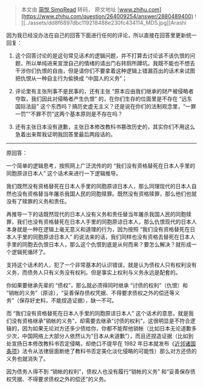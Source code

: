 > 本文由 [简悦 SimpRead](http://ksria.com/simpread/) 转码， 原文地址 [www.zhihu.com](https://www.zhihu.com/question/264009254/answer/2880489400) ![[../assets/dd8f6897dbc119218488e230fc434114_MD5.jpg]]Arashi

因为我已经没办法在自己的回答下面进行任何的评论，所以直接在回答里更新统一回复：

1. 这个回答讨论的是这句常见话术的逻辑问题，并不打算去讨论该不该仇恨的问题，所以单纯进来宣泄自己的情绪的请出门右转厕所蹲坑。我既不能也不想去干涉你们仇恨的自由，但是请你们不要拿着这种逻辑上错漏百出的话术来试图把仇恨从一种自主行为偷换成 “中国人的义务”；

2. 评论里有主张刑事不是民事的，还有主张 “原本应由我们继承的财产被侵略者夺取，我们因此对侵略者产生仇恨” 的，在你们生存的位面里是不存在 “远东国际法庭” 这个东西吗？搞历史虚无主义？还是说在你们的法制观念里，“一罪一罚”“不罪不罚”这两个基本原则是不存在吗？

3. 还有主张日本没有道歉，主张日本修改教科书篡改历史的，其实你们不用这么急着出来帮我证明我回答里最后两段话的。

* * *

原回答：

一个简单的逻辑思考，按照网上广泛流传的的 “我们没有资格替死在日本人手里的同胞原谅日本人” 这个话术来进行一下逻辑推导。

我们既然没有资格替死在日本人手里的同胞原谅日本人，那么同理现代的日本人自然也没有资格替当年屠杀我国人民的同胞赎罪。既然没有资格赎罪，那么他们也就没有了赎罪的义务和责任。

再推导一下的话既然现代的日本人没有义务和责任替当年屠杀我国人民的同胞赎罪，我们也没有资格替死在日本人手里的同胞原谅日本人，那么仇恨现代的日本人本身就是一种在逻辑上毫无意义和道理的行为，因为按照 “我们没有资格替死在日本人手里的同胞原谅日本人” 的说法来的话，我们同样也没有资格去替死在日本人手里的同胞去仇恨日本人，那么这个仇恨到底是从何而来？要怎么解决？就形成一个逻辑死循环了。

支持这个话术的人，犯了一个非常基本的认识错误，就是认为债权人只有权利没有义务，而债务人只有义务没有权利。但是事实上权利与义务永远是配套的。

你如果要继承先辈的 “债权”，那么就必须得同时继承 “讨债的权利”（仇恨）和 “销帐的义务”（原谅），“妥善保存债权凭据、不得要求债权之外的偿还等义务”（保存好史料，不能捏造证据），缺一不可。

而 “我们没有资格替死在日本人手里的同胞原谅日本人” 这个话术的意思，就是我们没有资格继承“销帐的义务”，却需要去继承“讨债的权利”，这很明显是不符合逻辑的，因为如果无论对方还多少债给你，你都不能帮他销帐（比如日本无论道歉多少次，中国网络上大部分人依然认为“日本从未道歉”），而且还捏造证据（比如到处宣扬日本修改教科书否定侵略，却绝口不提早在 1982 年日本就发布《[近邻诸国条项](https://www.zhihu.com/search?q=%E8%BF%91%E9%82%BB%E8%AF%B8%E5%9B%BD%E6%9D%A1%E9%A1%B9&search_source=Entity&hybrid_search_source=Entity&hybrid_search_extra=%7B%22sourceType%22%3A%22answer%22%2C%22sourceId%22%3A2880489400%7D)》法令从法律层面断绝了教科书否定美化淡化侵略的可能性）那么对方还债的义务也就消失了。

因为债务人得不到 “销帐的权利”，债权人也没有履行“销帐的义务” 和“妥善保存债权凭据、不得要求债权之外的偿还”的义务。